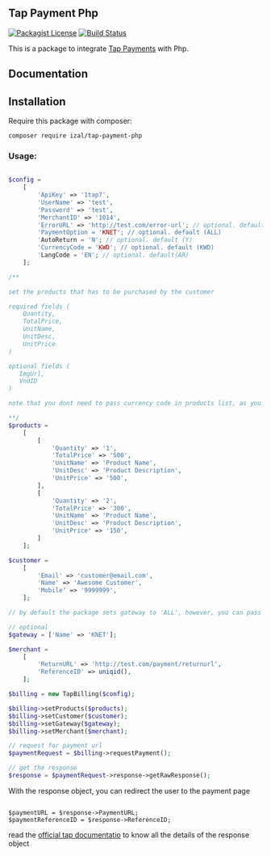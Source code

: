 ## Tap Payment Php
[![Packagist License](https://poser.pugx.org/barryvdh/laravel-debugbar/license.png)](http://choosealicense.com/licenses/mit/)
[![Build Status](https://travis-ci.org/iZaL/tap-payment-php.svg?branch=master)](https://travis-ci.org/iZaL/tap-payment-php)

This is a package to integrate [Tap Payments](https://www.tap.company/) with Php.

## Documentation

## Installation

Require this package with composer:

```shell
composer require izal/tap-payment-php
```

### Usage:

```php

$config =
    [
        'ApiKey' => '1tap7',
        'UserName' => 'test',
        'Password' => 'test',
        'MerchantID' => '1014',
        'ErrorURL' => 'http://test.com/error-url'; // optional. default(NULL)
        'PaymentOption = 'KNET'; // optional. default (ALL)
        'AutoReturn = 'N'; // optional. default (Y)
        'CurrencyCode = 'KWD'; // optional. default (KWD)
        'LangCode = 'EN'; // optional. default(AR)
    ];

/**

set the products that has to be purchased by the customer

required fields (
    Quantity, 
    TotalPrice,
    UnitName,
    UnitDesc,
    UnitPrice
)

optional fields (
   ImgUrl,
   VndID
)

note that you dont need to pass currency code in products list, as you are already passing it in the config.

**/
$products =
    [
        [
            'Quantity' => '1',
            'TotalPrice' => '500',
            'UnitName' => 'Product Name',
            'UnitDesc' => 'Product Description',
            'UnitPrice' => '500',
        ],
        [
            'Quantity' => '2',
            'TotalPrice' => '300',
            'UnitName' => 'Product Name',
            'UnitDesc' => 'Product Description',
            'UnitPrice' => '150',
        ]
    ];

$customer =
    [
        'Email' => 'customer@email.com',
        'Name' => 'Awesome Customer',
        'Mobile' => '9999999',
    ];

// by default the package sets gateway to 'ALL', however, you can pass the below method if you need to set the gateway to other available options (KNET,VISA,MASTER,AMEX) 

// optional
$gateway = ['Name' => 'KNET'];

$merchant =
    [
        'ReturnURL' => 'http://test.com/payment/returnurl',
        'ReferenceID' => uniqid(),
    ];

$billing = new TapBilling($config);

$billing->setProducts($products);
$billing->setCustomer($customer);
$billing->setGateway($gateway);
$billing->setMerchant($merchant);

// request for payment url
$paymentRequest = $billing->requestPayment();

// get the response
$response = $paymentRequest->response->getRawResponse();

```

With the response object, you can redirect the user to the payment page

```

$paymentURL = $response->PaymentURL;
$paymentReferenceID = $response->ReferenceID;

```

read the [official tap documentatio](https://www.tap.company/developers) to know all the details of the response object

